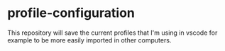 # profile-configuration
This repository will save the current profiles that I'm using in vscode for example to be more easily imported in other computers.
